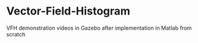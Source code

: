 # Vector-Field-Histogram
VFH demonstration videos in Gazebo after implementation in Matlab from scratch
